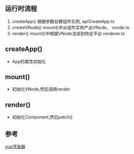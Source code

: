 ## 运行时流程
1. createApp() 根据参数创建组件实例,             apiCreateApp.ts
2. createVNode() mount()中从组件实例产出VNode，  vnode.ts
3. render()    mount()中根据VNode渲染到特定平台  renderer.ts

## createApp()
- App的属性初始化

## mount()
- 初始化VNode,然后调用render

## render()
- 初始化Component,然后patch()


## 参考
[vue渲染器](http://hcysun.me/vue-design/zh/)